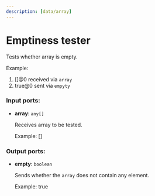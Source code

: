 ```yaml
---
description: [data/array]
---
```


# Emptiness tester

Tests whether array is empty.

Example:
1. []@0 received via `array` 
2. true@0 sent via `empyty`

### Input ports:

* __array__: ` any[] `

    Receives array to be tested.
    
    Example:
    []

### Output ports:

* __empty__: ` boolean `

    Sends whether the `array` does not contain any element.
    
    Example:
    true

